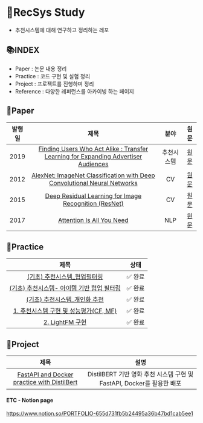 # 📖RecSys Study
- 추천시스템에 대해 연구하고 정리하는 레포

## 📚INDEX
- Paper : 논문 내용 정리
- Practice : 코드 구현 및 실험 정리
- Project : 프로젝트를 진행하며 정리
- Reference : 다양한 레퍼런스를 아카이빙 하는 페이지

## 📗Paper
|발행일|제목|분야|원문|
|:---:|:---:|:---:|:---:|
|2019|[Finding Users Who Act Alike : Transfer Learning for Expanding Advertiser Audiences](./Paper/Finding%20Users%20Who%20Act%20Alike%20%3A%20Transfer%20Learning%20for%20Expanding%20Advertiser%20Audiences)|추천시스템|[원문](https://www.pinterestlabs.com/media/phkg2uau/transferlearning-kdd2019.pdf)|
|2012|[AlexNet: ImageNet Classification with Deep Convolutional Neural Networks](./Paper/Imagenet%20Classification%20With%20Deep%20Convolutional%20Neural%20Networks%20(AlexNet)/)|CV|[원문](https://proceedings.neurips.cc/paper_files/paper/2012/file/c399862d3b9d6b76c8436e924a68c45b-Paper.pdf)|
|2015|[Deep Residual Learning for Image Recognition (ResNet)](./Paper/Deep%20Residual%20Learning%20for%20Image%20Recognition%20(ResNet)/)|CV|[원문](https://arxiv.org/abs/1512.03385)|
|2017|[Attention Is All You Need](./Paper/Attention%20Is%20All%20You%20Need/)|NLP|[원문](https://arxiv.org/abs/1706.03762)|

## 📕Practice
|제목|상태|
|:---:|:---:|
|[(기초) 추천시스템_협업필터링](./Practice/\(기초\)%20추천시스템_협업필터링.ipynb)|✅ 완료|
|[(기초) 추천시스템- 아이템 기반 협업 필터링](./Practice/\(기초\)%20추천시스템-%20아이템%20기반%20협업%20필터링.ipynb)|✅ 완료|
|[(기초) 추천시스템_개인화 추천](./Practice/\(기초\)%20추천시스템_개인화%20추천.ipynb)|✅ 완료|
|[1. 추천시스템 구현 및 성능평가(CF, MF)](./Practice/1.%20추천시스템%20구현%20및%20성능평가\(CF%2C%20MF\).ipynb)|✅ 완료|
|[2. LightFM 구현](./Practice/2.%20LightFM%20구현.ipynb)|✅ 완료|

## 📘Project
|제목|설명|
|:---:|:---:|
|[FastAPI and Docker practice with DistilBert](./Project/FastAPI%20and%20Docker%20practice)|DistilBERT 기반 영화 추천 시스템 구현 및 FastAPI, Docker를 활용한 배포|


#### ETC - Notion page
https://www.notion.so/PORTFOLIO-655d731fb5b24495a36b47bd1cab5ee1

